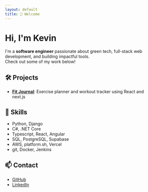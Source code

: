 ```yaml
---
layout: default
title: 👋 Welcome
---
```


# Hi, I'm Kevin

I'm a **software engineer** passionate about green tech, full-stack web development, and building impactful tools.  
Check out some of my work below!

## 🛠 Projects

- [**Fit Journal**](https://fit-journal.vercel.app): Exercise planner and workout tracker using React and next.js

## 🧠 Skills

- Python, Django
- C#, .NET Core
- Typescript, React, Angular
- SQL, PostgreSQL, Supabase
- AWS, platform.sh, Vercel
- git, Docker, Jenkins

## 📫 Contact

- [GitHub](https://github.com/krh-91)
- [LinkedIn](https://www.linkedin.com/in/kevin-h-1346281bb)
